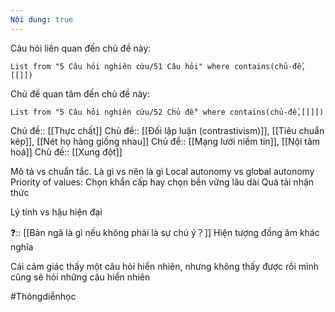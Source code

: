 ```yaml
---
Nội dung: true
---
```


Câu hỏi liên quan đến chủ đề này:
```dataview
List from "5 Câu hỏi nghiên cứu/51 Câu hỏi" where contains(chủ-đề,[[]]) 
```

Chủ đề quan tâm đến chủ đề này:
```dataview
List from "5 Câu hỏi nghiên cứu/52 Chủ đề" where contains(chủ-đề,[[]]) 
```
 
Chủ đề:: [[Thực chất]] 
Chủ đề:: [[Đối lập luận (contrastivism)]], [[Tiêu chuẩn kép]], [[Nét họ hàng giống nhau]]
Chủ đề:: [[Mạng lưới niềm tin]], [[Nội tâm hoá]]
Chủ đề:: [[Xung đột]]


Mô tả vs chuẩn tắc. Là gì vs nên là gì
Local autonomy vs global autonomy
Priority of values: Chọn khẩn cấp hay chọn bền vững lâu dài
Quá tải nhận thức

Lý tính vs hậu hiện đại

❓:: [[Bản ngã là gì nếu không phải là sự chú ý？]] 
Hiện tượng đồng âm khác nghĩa

Cái cảm giác thấy một câu hỏi hiển nhiên, nhưng không thấy được rồi mình cũng sẽ hỏi những câu hiển nhiên

#Thôngdiễnhọc 